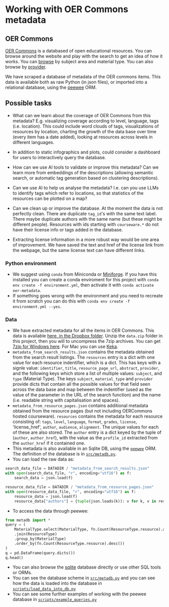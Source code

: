 
# Working with OER Commons metadata

## OER Commons

[OER Commons](https://oercommons.org/) is a databased of open educational resources. You can browse around the website and play with the search to get an idea of how it works. You can [browse](https://oercommons.org/oer) by subject area and material type. You can also browse by [provider](https://oercommons.org/oer/providers).

We have scraped a database of metadata of the OER commons items. This data is available both as raw Python (in json files), or imported into a relational database, using the [peewee](http://docs.peewee-orm.com/en/latest/) ORM. 

## Possible tasks

- What can we learn about the coverage of OER Commons from this metadata? E.g. visualizing coverage according to level, language, tags (i.e. location). This could include word clouds of tags, visualizations of resources by location, charting the growth of the data base over time (every item has a date added), looking at resources across levels in different languages.
  
- In addition to static infographics and plots, could consider a dashboard for users to interactively query the database.
  
- How can we use AI tools to validate or improve this metadata? Can we learn more from embeddings of the descriptions (allowing semantic search, or automatic tag generation based on clustering descriptions).

- Can we use AI to help us analyse the metadata? I.e. can you use LLMs to identify tags which refer to locations, so that statistics of the resources can be plotted on a map?

- Can we clean up or improve the database. At the moment the data is not perfectly clean. There are duplicate `tag_id`'s with the same text label. There maybe duplicate authors with the same name (but these might be different people). Resources with ids starting with `courseware.*` do not have their license info or tags added in the database.
  
- Extracting license information in a more robust way would be one area of improvement. We have saved the text and href of the license link from the webpage, but the same license text can have different links.

### Python environment

- We suggest using `conda` from Miniconda or [Miniforge](https://github.com/conda-forge/miniforge). If you have this installed you can create a conda enviroment for this project with `conda env create -f environment.yml`, then activate it with `conda activate oer-metadata`.
- If something goes wrong with the environment and you need to recreate it from scratch you can do this with `conda env create -f environment.yml --yes`.

### Data

- We have extracted metadata for all the items in OER Commons. This data is available [here, in the Dropbox folder](https://www.dropbox.com/scl/fi/jqqhk9b6tvhsco5e8gqig/data.zip?rlkey=alhqna4bbe2d1a5h3f8m7w6vq&dl=0). Unzip the `data.zip` folder in this project, then you will to uncompress the 7zip archives. You can get [7zip for Windows here](https://www.7-zip.org/). For Mac you can use [Keka](https://www.keka.io/en/).
- `metadata_from_search_results.json` contains the metadata obtained from the search result listings. The `resources` entry is a dict with one value for each resource indentifier, which is a dict. This has keys with a signle value: `identifier`, `title`, `resource_page_url`, `abstract`, `provider`, and the following keys which store a list of multiple values: `subject`, and `type` (Material Type). The keys `subject`, `material_type` and `provider` provide dicts that contain all the possible values for that field seen across the data base and map between the indentifier (used as the value of the parameter in the URL of the search function) and the name (i.e. readable string with capitalisation and spaces).
- `metadata_from_resource_pages.json`  contains additional metadata obtained from the resource pages (but not including OERCommons hosted courseware). `resources` contains the metadata for each resource consisting of: `tags`, `level`, `language`, `format`, `grades`, `license`, 'license_href', `author`, `audience`, `alignment`. The unique values for each of these are also stored. The `author` entry is a dict keyed by the tuple of (`author`, `author_href`), with the value as the `profile_id` extracted from the `author_href` if it contained one. 
- This metadata is also available in an Sqlite DB, using the [`peewee`](https://docs.peewee-orm.com/en/latest/) ORM. The definition of the database is in [`src/metadb.py`](src/metadb.py).
- You can load the raw data as:
```python
search_data_file = DATADIR / "metadata_from_search_results.json"
with open(search_data_file, "r", encoding="utf16") as f:
    search_data = json.load(f)

resource_data_file = DATADIR / "metadata_from_resource_pages.json"
with open(resource_data_file, "r", encoding="utf16") as f:
    resource_data = json.load(f)
    resource_data["authors"] = {tuple(json.loads(k)): v for k, v in resource_data["authors"].items()}
```
- To access the data through peewee:
```python
from metadb import *
query = (
    MaterialType.select(MaterialType, fn.Count(ResourceType.resource).alias("count"))
    .join(ResourceType)
    .group_by(MaterialType)
    .order_by(fn.Count(ResourceType.resource).desc())
)
q = pd.DataFrame(query.dicts())
q.head()
```
- You can also browse the [sqlite](https://www.sqlite.org/) database directly or use other SQL tools or ORMs. 
- You can see the database scheme in [`src/metadb.py`](src/metadb.py) and you can see how the data is loaded into the database in [`scripts/load_data_into_db.py`](scripts/load_data_into_db.py)
- You can see some further examples of working with the peewee database in [`scripts/example_queries.py`](scripts/example_queries.py)